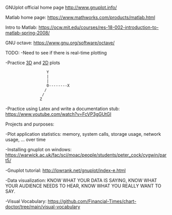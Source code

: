 GNUplot official home page http://www.gnuplot.info/

Matlab home page: https://www.mathworks.com/products/matlab.html

Intro to Matlab: https://ocw.mit.edu/courses/res-18-002-introduction-to-matlab-spring-2008/

GNU octave: https://www.gnu.org/software/octave/

TODO:
-Need to see if there is real-time plotting

-Practice [3D](https://en.wikipedia.org/wiki/Three-dimensional_space) and [2D](https://en.wikipedia.org/wiki/Two-dimensional_space) plots

                      Y
                      |
                      |
                      0--------X
                     /
                    /
                   Z

-Practice using Latex and write a documentation stub: https://www.youtube.com/watch?v=FcVP3gGUtGI

Projects and purposes:

-Plot application statistics: memory, system calls, storage usage, network usage, ... over time

-Installing gnuplot on windows: https://warwick.ac.uk/fac/sci/moac/people/students/peter_cock/cygwin/part5/

-Gnuplot tutorial: http://lowrank.net/gnuplot/index-e.html

-Data visualization: KNOW WHAT YOUR DATA IS SAYING, KNOW WHAT YOUR AUDIENCE NEEDS TO HEAR, KNOW WHAT YOU REALLY WANT TO SAY.

-Visual Vocabulary: https://github.com/Financial-Times/chart-doctor/tree/main/visual-vocabulary
